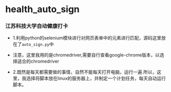 # health_auto_sign

### 江苏科技大学自动健康打卡
+ 1.利用python的selenium模块进行对网页表单中的元素进行匹配，源码这里放在了`auto_sign.py`中

+ 注意，这里我用的是chromedriver,需要自行查看google-chrome版本，以选择适合的chromedriver

+ 2.既然是每天都需要做的事情，自然不能每天打开电脑，运行一遍.所以，这里，我选择将脚本放在linux的服务器上，并制定一个计划任务，每天自动运行脚本。
